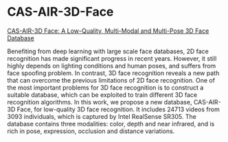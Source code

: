 # CAS-AIR-3D-Face

[CAS-AIR-3D Face: A Low-Quality, Multi-Modal and Multi-Pose 3D Face Database](https://ieeexplore.ieee.org/document/9484332)

Benefiting from deep learning with large scale face databases, 
2D face recognition has made significant progress in recent years. 
However, it still highly depends on lighting conditions and human poses, 
and suffers from face spoofing problem. In contrast, 3D face recognition 
reveals a new path that can overcome the previous limitations of 2D face 
recognition. One of the most important problems for 3D face recognition 
is to construct a suitable database, which can be exploited to train different 
3D face recognition algorithms. In this work, we propose a new database, 
CAS-AIR-3D Face, for low-quality 3D face recognition. 
It includes 24713 videos from 3093 individuals, which is captured by Intel 
RealSense SR305. The database contains three modalities: color, depth and 
near infrared, and is rich in pose, expression, occlusion and distance variations.  

